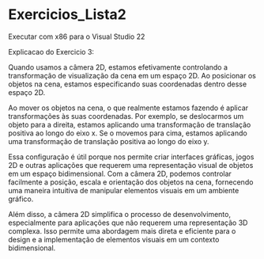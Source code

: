 # Exercicios_Lista2


Executar com x86 para o Visual Studio 22


Explicacao do Exercicio 3:


Quando usamos a câmera 2D, estamos efetivamente controlando a transformação de visualização da cena em um espaço 2D. Ao posicionar os objetos na cena, estamos especificando suas coordenadas dentro desse espaço 2D.

Ao mover os objetos na cena, o que realmente estamos fazendo é aplicar transformações às suas coordenadas. Por exemplo, se deslocarmos um objeto para a direita, estamos aplicando uma transformação de translação positiva ao longo do eixo x. Se o movemos para cima, estamos aplicando uma transformação de translação positiva ao longo do eixo y.

Essa configuração é útil porque nos permite criar interfaces gráficas, jogos 2D e outras aplicações que requerem uma representação visual de objetos em um espaço bidimensional. Com a câmera 2D, podemos controlar facilmente a posição, escala e orientação dos objetos na cena, fornecendo uma maneira intuitiva de manipular elementos visuais em um ambiente gráfico.

Além disso, a câmera 2D simplifica o processo de desenvolvimento, especialmente para aplicações que não requerem uma representação 3D complexa. Isso permite uma abordagem mais direta e eficiente para o design e a implementação de elementos visuais em um contexto bidimensional.
